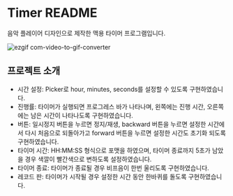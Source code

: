 Timer README
=============
음악 플레이어 디자인으로 제작한 맥용 타이머 프로그램입니다.

![ezgif com-video-to-gif-converter](https://github.com/user-attachments/assets/44f86d46-8cd9-4ad9-883a-83d9d83fcdad)

프로젝트 소개
----------
- 시간 설정: Picker로 hour, minutes, seconds를 설정할 수 있도록 구현하였습니다.
- 진행률: 타이머가 실행되면 프로그레스 바가 나타나며, 왼쪽에는 진행 시간, 오른쪽에는 남은 시간이 나타나도록 구현하였습니다.
- 버튼: 일시정지 버튼을 누르면 정지/재생, backward 버튼을 누르면 설정한 시간에서 다시 처음으로 되돌아가고 forward 버튼을 누르면 설정한 시간도 초기화 되도록 구현하였습니다.
- 타이머 시간: HH:MM:SS 형식으로 포맷을 하였으며, 타이머 종료까지 5초가 남았을 경우 색깔이 빨간색으로 변하도록 설정하였습니다.
- 타이머 종료: 타이머가 종료될 경우 비프음이 한번 울리도록 구현하였습니다.
- 레코드 판: 타이머가 시작될 경우 설정한 시간 동안 한바퀴를 돌도록 구현하였습니다.
